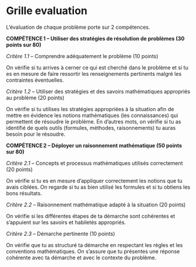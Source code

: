 # Grille evaluation

L’évaluation de chaque problème porte sur 2 compétences.

**COMPÉTENCE 1 – Utiliser des stratégies de résolution de problèmes (30 points sur 80)**

*Critère 1.1* – Comprendre adéquatement le problème (10 points)


On vérifie si tu arrives à cerner ce qui est cherché dans le problème et si tu es en mesure de faire ressortir les renseignements pertinents malgré les contraintes éventuelles. 



*Critère 1.2* – Utiliser des stratégies et des savoirs mathématiques appropriés au problème (20 points)


On vérifie si tu utilises les stratégies appropriées à la situation afin de mettre en évidence les notions mathématiques (les connaissances) qui permettent de résoudre le problème. En d’autres mots, on vérifie si tu as identifié de quels outils (formules, méthodes, raisonnements) tu auras besoin pour le résoudre.




**COMPÉTENCE 2 – Déployer un raisonnement mathématique (50 points sur 80)**



*Critère 2.1* – Concepts et processus mathématiques utilisés correctement (20 points)

On vérifie si tu es en mesure d’appliquer correctement les notions que tu avais ciblées. On regarde si tu as bien utilisé les formules et si tu obtiens les bons résultats.



*Critère 2.2* – Raisonnement mathématique adapté à la situation (20 points)

On vérifie si les différentes étapes de ta démarche sont cohérentes et s’appuient sur les savoirs et habiletés appropriés.



*Critère 2.3* – Démarche pertinente (10 points)

On vérifie que tu as structuré ta démarche en respectant les règles et les conventions mathématiques. On s’assure que tu présentes une réponse cohérente avec ta démarche et avec le contexte du problème.
